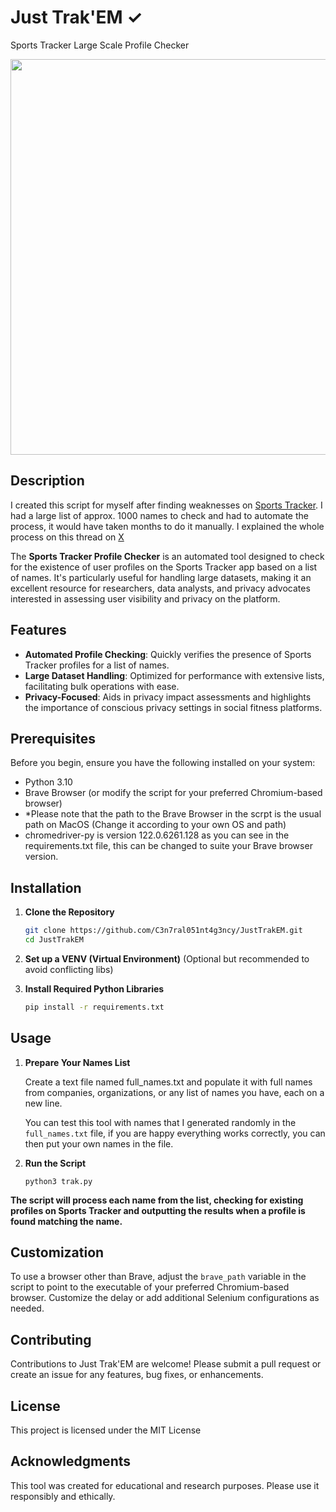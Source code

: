 # Just Trak'EM ✓
Sports Tracker Large Scale Profile Checker 

<img src="https://github.com/C3n7ral051nt4g3ncy/JustTrak-EM/assets/104733166/a68c0814-89b0-4ff9-b814-0e32a900fe8b" width='633'>

## Description

I created this script for myself after finding weaknesses on [Sports Tracker](https://www.sports-tracker.com). 
I had a large list of approx. 1000 names to check and had to automate the process, it would have taken months to do it manually.
I explained the whole process on this thread on [X](https://twitter.com/OSINT_Tactical/status/1770471606038483270)


The **Sports Tracker Profile Checker** is an automated tool designed to check for the existence of user profiles on the Sports Tracker app based on a list of names. 
It's particularly useful for handling large datasets, making it an excellent resource for researchers, data analysts, and privacy advocates interested in assessing user visibility and privacy on the platform.

## Features

- **Automated Profile Checking**: Quickly verifies the presence of Sports Tracker profiles for a list of names.
- **Large Dataset Handling**: Optimized for performance with extensive lists, facilitating bulk operations with ease.
- **Privacy-Focused**: Aids in privacy impact assessments and highlights the importance of conscious privacy settings in social fitness platforms.

## Prerequisites

Before you begin, ensure you have the following installed on your system:

- Python 3.10
- Brave Browser (or modify the script for your preferred Chromium-based browser)
- *Please note that the path to the Brave Browser in the scrpt is the usual path on MacOS (Change it according to your own OS and path)
- chromedriver-py is version 122.0.6261.128 as you can see in the requirements.txt file, this can be changed to suite your Brave browser version.

## Installation

1. **Clone the Repository**

   ```bash
   git clone https://github.com/C3n7ral051nt4g3ncy/JustTrakEM.git
   cd JustTrakEM

2. **Set up a VENV (Virtual Environment)** (Optional but recommended to avoid conflicting libs)
3. **Install Required Python Libraries**
   ```bash
   pip install -r requirements.txt

## Usage 

1. **Prepare Your Names List**

   Create a text file named full_names.txt and populate it with full names from companies, organizations, or any list of names you have, each on a new line.

   You can test this tool with names that I generated randomly in the ```full_names.txt``` file, if you are happy everything works correctly, you can then put your own names in the file.


3. **Run the Script**

   ```python3 trak.py```


**The script will process each name from the list, checking for existing profiles on Sports Tracker and outputting the results when a profile is found matching the name.**

## Customization
To use a browser other than Brave, adjust the ```brave_path``` variable in the script to point to the executable of your preferred Chromium-based browser.
Customize the delay or add additional Selenium configurations as needed.

## Contributing
Contributions to Just Trak'EM are welcome! Please submit a pull request or create an issue for any features, bug fixes, or enhancements.

## License
This project is licensed under the MIT License

## Acknowledgments
This tool was created for educational and research purposes. Please use it responsibly and ethically.

